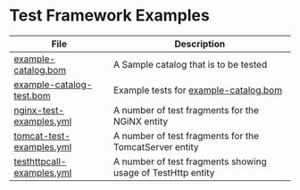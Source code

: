 # Test Framework Examples

| File | Description |
| ---- | ----------- |
| [example-catalog.bom](./example-catalog.bom) | A Sample catalog that is to be tested |
| [example-catalog-test.bom](./example-catalog-test.bom) | Example tests for [example-catalog.bom](./example-catalog.bom) |
| [nginx-test-examples.yml](./nginx-test-examples.yml) | A number of test fragments for the NGiNX entity |
| [tomcat-test-examples.yml](./tomcat-test-examples.yml) | A number of test fragments for the TomcatServer entity |
| [testhttpcall-examples.yml](./testhttpcall-examples.yml) | A number of test fragments showing usage of TestHttp entity |
